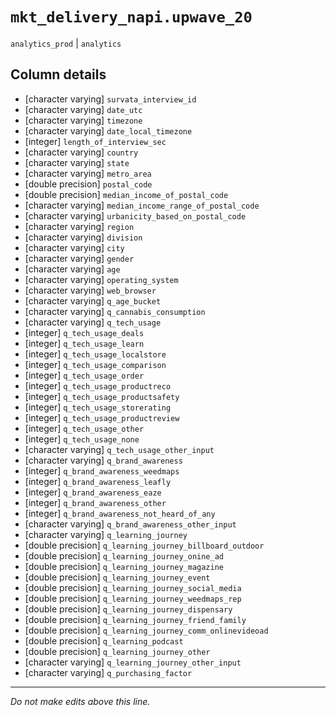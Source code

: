 # `mkt_delivery_napi.upwave_20`
`analytics_prod` | `analytics`

## Column details
* [character varying] `survata_interview_id`
* [character varying] `date_utc`
* [character varying] `timezone`
* [character varying] `date_local_timezone`
* [integer]   `length_of_interview_sec`
* [character varying] `country`
* [character varying] `state`
* [character varying] `metro_area`
* [double precision] `postal_code`
* [double precision] `median_income_of_postal_code`
* [character varying] `median_income_range_of_postal_code`
* [character varying] `urbanicity_based_on_postal_code`
* [character varying] `region`
* [character varying] `division`
* [character varying] `city`
* [character varying] `gender`
* [character varying] `age`
* [character varying] `operating_system`
* [character varying] `web_browser`
* [character varying] `q_age_bucket`
* [character varying] `q_cannabis_consumption`
* [character varying] `q_tech_usage`
* [integer]   `q_tech_usage_deals`
* [integer]   `q_tech_usage_learn`
* [integer]   `q_tech_usage_localstore`
* [integer]   `q_tech_usage_comparison`
* [integer]   `q_tech_usage_order`
* [integer]   `q_tech_usage_productreco`
* [integer]   `q_tech_usage_productsafety`
* [integer]   `q_tech_usage_storerating`
* [integer]   `q_tech_usage_productreview`
* [integer]   `q_tech_usage_other`
* [integer]   `q_tech_usage_none`
* [character varying] `q_tech_usage_other_input`
* [character varying] `q_brand_awareness`
* [integer]   `q_brand_awareness_weedmaps`
* [integer]   `q_brand_awareness_leafly`
* [integer]   `q_brand_awareness_eaze`
* [integer]   `q_brand_awareness_other`
* [integer]   `q_brand_awareness_not_heard_of_any`
* [character varying] `q_brand_awareness_other_input`
* [character varying] `q_learning_journey`
* [double precision] `q_learning_journey_billboard_outdoor`
* [double precision] `q_learning_journey_onine_ad`
* [double precision] `q_learning_journey_magazine`
* [double precision] `q_learning_journey_event`
* [double precision] `q_learning_journey_social_media`
* [double precision] `q_learning_journey_weedmaps_rep`
* [double precision] `q_learning_journey_dispensary`
* [double precision] `q_learning_journey_friend_family`
* [double precision] `q_learning_journey_comm_onlinevideoad`
* [double precision] `q_learning_podcast`
* [double precision] `q_learning_journey_other`
* [character varying] `q_learning_journey_other_input`
* [character varying] `q_purchasing_factor`

-------------------------------------------------------------------------------
*Do not make edits above this line.*
